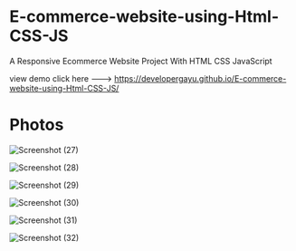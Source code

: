 # E-commerce-website-using-Html-CSS-JS

A Responsive Ecommerce Website Project With HTML CSS JavaScript


view demo click here ---> https://developergayu.github.io/E-commerce-website-using-Html-CSS-JS/
<h1>Photos</h1>

![Screenshot (27)](https://github.com/user-attachments/assets/25a82e39-b226-421b-bdf3-bcf038431923)

![Screenshot (28)](https://github.com/user-attachments/assets/177aa6c1-28ee-47d3-bdaf-cf1039523f9d)

![Screenshot (29)](https://github.com/user-attachments/assets/df18622f-cd59-4870-9e4d-1b1b140ee3ea)

![Screenshot (30)](https://github.com/user-attachments/assets/18e19498-c339-442d-a0e9-7a65385789ef)

![Screenshot (31)](https://github.com/user-attachments/assets/657a81db-5f22-49bd-ae38-a945c9cd5aba)

![Screenshot (32)](https://github.com/user-attachments/assets/4b705c44-58f7-471e-9ed7-8e05687f2f1f)

